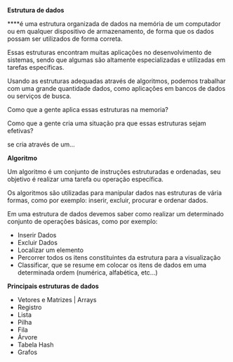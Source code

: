 **Estrutura de dados**

 ****é uma estrutura organizada de dados na memória de um computador ou em qualquer dispositivo de armazenamento, de forma que os dados  possam ser utilizados de forma correta.

Essas estruturas encontram muitas aplicações no desenvolvimento de sistemas, sendo que algumas são altamente especializadas e utilizadas em tarefas específicas.

Usando as estruturas adequadas através de algoritmos, podemos trabalhar com uma grande quantidade dados, como aplicações em bancos de dados ou serviços de busca.

Como que a gente aplica essas estruturas na memoria?

Como que a gente cria uma situação pra que essas estruturas sejam efetivas?

se cria através de um...

**Algoritmo**

Um algoritmo é um conjunto de instruções estruturadas e ordenadas, seu objetivo é realizar uma tarefa ou operação específica.

Os algoritmos são utilizadas para manipular dados nas estruturas de vária formas, como por exemplo: inserir, excluir, procurar e ordenar dados.

Em uma estrutura de dados devemos saber como realizar um determinado conjunto de operações básicas, como por exemplo:

- Inserir Dados
- Excluir Dados
- Localizar um elemento
- Percorrer todos os itens constituintes da estrutura para a visualização
- Classificar, que se resume em colocar os itens de dados em uma determinada ordem (numérica, alfabética, etc...)

**Principais estruturas de dados**

- Vetores e Matrizes | Arrays
- Registro
- Lista
- Pilha
- Fila
- Árvore
- Tabela Hash
- Grafos